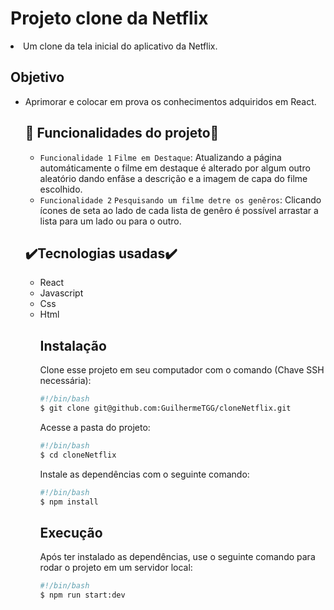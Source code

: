 <body>
<h1>Projeto clone da Netflix</h1>
<li>Um clone da tela inicial do aplicativo da Netflix. 

 <h2>Objetivo</h2>
 <ul>
 <li>Aprimorar e colocar em prova os conhecimentos adquiridos em React.</li>
 
 <h2>🔨 Funcionalidades do projeto🔨</h2>

- `Funcionalidade 1` `Filme em Destaque`: Atualizando a página automáticamente o filme em destaque é alterado por algum outro aleatório dando enfâse a descrição e a imagem de capa do filme escolhido.
- `Funcionalidade 2` `Pesquisando um filme detre os genêros`: Clicando ícones de seta ao lado de cada lista de genêro é possível arrastar a lista para um lado ou para o outro.
 
 <h2>✔️Tecnologias usadas✔️</h2>
 <ul>
  <li>React</li>
  <li>Javascript</li>
  <li>Css</li>
  <li>Html</li>
  
  ## Instalação

Clone esse projeto em seu computador com o comando (Chave SSH necessária):

```bash
#!/bin/bash
$ git clone git@github.com:GuilhermeTGG/cloneNetflix.git
```

Acesse a pasta do projeto:

```bash
#!/bin/bash
$ cd cloneNetflix
```

Instale as dependências com o seguinte comando:

```bash
#!/bin/bash
$ npm install
```

## Execução

Após ter instalado as dependências, use o seguinte comando para rodar o projeto em um servidor local:

```bash
#!/bin/bash
$ npm run start:dev
```
